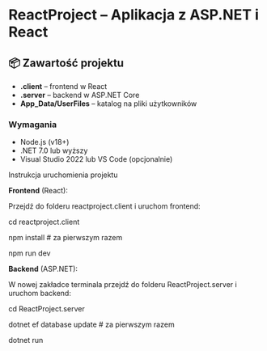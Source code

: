 # ReactProject – Aplikacja z ASP.NET i React

## 📦 Zawartość projektu

- **.client** – frontend w React
- **.server** – backend w ASP.NET Core
- **App_Data/UserFiles** – katalog na pliki użytkowników

### Wymagania

- Node.js (v18+)
- .NET 7.0 lub wyższy
- Visual Studio 2022 lub VS Code (opcjonalnie)


Instrukcja uruchomienia projektu

**Frontend** (React):

Przejdź do folderu  reactproject.client i uruchom frontend:

cd reactproject.client

npm install   # za pierwszym razem

npm run dev

 **Backend** (ASP.NET):

W nowej zakładce terminala przejdź do folderu ReactProject.server i uruchom backend:

cd ReactProject.server

dotnet ef database update   # za pierwszym razem

dotnet run
